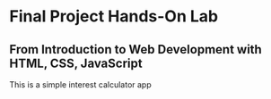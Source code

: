 # Final Project Hands-On Lab
## From Introduction to Web Development with HTML, CSS, JavaScript

This is a simple interest calculator app



